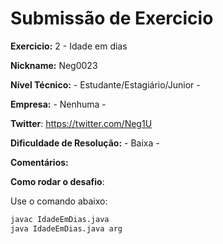 # Submissão de Exercicio

**Exercicio:** 2 - Idade em dias

**Nickname:** Neg0023

**Nível Técnico:** - Estudante/Estagiário/Junior -

**Empresa:** - Nenhuma -

**Twitter**: https://twitter.com/Neg1U

**Dificuldade de Resolução:** - Baixa -

**Comentários:** 

**Como rodar o desafio**: 

Use o comando abaixo: 
```bash
javac IdadeEmDias.java
java IdadeEmDias.java arg
```